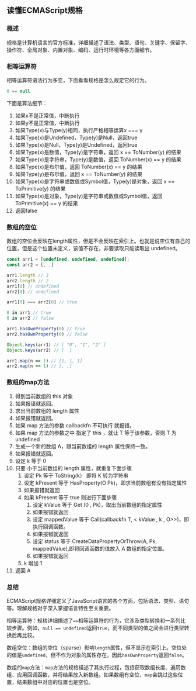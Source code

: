 ## 读懂ECMAScript规格

### 概述

规格是计算机语言的官方标准，详细描述了语法、类型、语句、关键字、保留字、操作符、全局对象、内置对象、编码、运行时环境等各方面细节。

### 相等运算符

相等运算符语法行为多变，下面看看规格是怎么规定它的行为。

```js
0 == null
```

下面是算法细节：
1. 如果x不是正常值，中断执行
2. 如果y不是正常值，中断执行
3. 如果Type(x)与Type(y)相同，执行严格相等运算x === y
4. 如果Type(x)是Undefined，Type(y)是Null，返回true
5. 如果Type(x)是Null，Type(y)是Undefined，返回true
6. 如果Type(x)是数值，Type(y)是字符串，返回 x == ToNumber(y) 的结果
7. 如果Type(x)是字符串，Type(y)是数值，返回 ToNumber(x) == y 的结果
8. 如果Type(x)是布尔值，返回 ToNumber(x) == y 的结果
9. 如果Type(y)是布尔值，返回 x == ToNumber(y) 的结果
10. 如果Type(x)是字符串或数值或Symbol值，Type(y)是对象，返回 x == ToPrimitive(y) 的结果
11. 如果Type(x)是对象，Type(y)是字符串或数值或Symbol值，返回 ToPrimitive(x) == y 的结果
12. 返回false

### 数组的空位

数组的空位会反映在length属性，但是不会反映在索引上。也就是说空位有自己的位置，但是这个位置未定义，该值不存在，非要读取只能读取出 undefined。

```js
const arr1 = [undefined, undefined, undefined];
const arr2 = [, ,]

arr1.length // 3
arr2.length // 2
arr1[0] // undefined
arr2[0] // undefined

arr1[0] === arr2[0] // true

0 in arr1 // true
0 in arr2 // false

arr1.hasOwnProperty(0) // true
arr2.hasOwnProperty(0) // false

Object.keys(arr1) // [ "0", "1", "2" ]
Object.keys(arr2) // [  ]

arr1.map(n => 1) // [1, 1, 1]
arr2.map(n => 1) // [, ,]
```

### 数组的map方法

1. 得到当前数组的 this 对象
2. 如果报错就返回。
3. 求出当前数组的 length 属性
4. 如果报错就返回。
5. 如果 map 方法的参数 callbackfn 不可执行 就报错。
6. 如果 map 方法的参数之中 指定了 this ，就让 T 等于该参数，否则 T 为 undefined
7. 生成一个新的数组 A，跟当前数组的 length 属性保持一致。
8. 如果报错就返回。
9. 设定 k 等于 0
10. 只要 小于当前数组的 length 属性，就重复下面步骤
    1. 设定 Pk 等于 ToString(k） 即将 K 转为字符串
    2. 设定 kPresent 等于 HasProperty(O Pk)，即求当前数组有没有指定属性
    3. 如果报错就返回
    4. 如果 kPresent 等于 true 则进行下面步骤
       1. 设定 kValue 等于 Get (0 , Pk)，取出当前数组的指定属性
       2. 如果报错就返回
       3. 设定 mappedValue 等于 Call(callbackfn T, < kValue , k , O>>)，即执行回调函数。
       4. 如果报错就返回
       5. 设定 status 等于 CreateDataPropertyOrThrow(A, Pk, mappedValue),即将回调函数的值放入 A 数组的指定位置。
       6. 如果报错就返回
    5. k 增加 1
11.  返回 A

### 总结

ECMAScript规格详细定义了JavaScript语言的各个方面，包括语法、类型、语句等。理解规格对于深入掌握语言特性至关重要。

相等运算符：规格详细描述了`==`相等运算符的行为，它涉及类型转换和一系列比较步骤。例如，`null == undefined`返回`true`，而不同类型的值之间会进行类型转换后再比较。

数组空位：数组的空位（sparse）影响`length`属性，但不显示在索引上。空位处的值是`undefined`，但不作为对象的属性存在，因此`hasOwnProperty`返回`false`。

数组的`map`方法：`map`方法的规格描述了其执行过程，包括获取数组长度、遍历数组、应用回调函数，并将结果放入新数组。如果数组有空位，`map`会跳过这些位置，结果数组中对应的位置也是空位。
